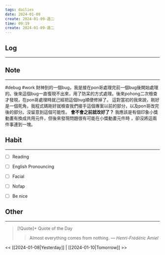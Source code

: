 ```yaml
---
tags: dailies  
date: 2024-01-09
create: 2024-01-09-週二
time: 09:19
create: 2024-01-09-週二
---
```


## Log
---


## Note
---
#debug #work 
財神到的一個bug，我是接在pon哥處理完前一個bug後開始處理的。後來這個bug一直復現不出來，用了防呆的方式處理。後來pohong二次檢查才發現，在pon哥處理時就己經把這個bug順便修掉了。
這對當初的我來說，剛好是一個死角，我程式碼剛好就檢查我們接手這個專案以前的部分，以及pon哥改完後的部分。沒留意到這個可能性。
**會不會之前就改好了？**
我應該是有個印象小獎動畫有換成共用元件，但後來發現問題很有可能在小獎動畫元件時 ，卻沒將這兩件事連到一塊。



## Habit
---
- [ ] Reading
- [ ] English Pronouncing
- [ ] Facial
- [ ] Nofap
- [ ] Be nice


## Other
---

> [!Quote]+ Quote of the Day
> > Almost everything comes from nothing.
> — <cite>Henri-Frédéric Amiel</cite>

<< [[2024-01-08|Yesterday]] | [[2024-01-10|Tomorrow]] >>